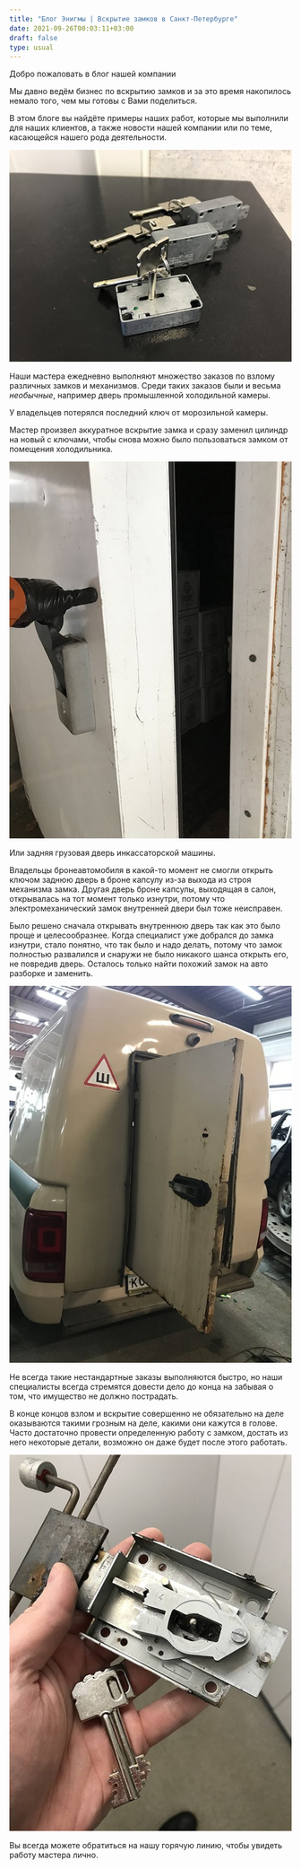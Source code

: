 ```yaml
---
title: "Блог Энигмы | Вскрытие замков в Санкт-Петербурге"
date: 2021-09-26T00:03:11+03:00
draft: false
type: usual
---
```


Добро пожаловать в блог нашей компании

Мы давно ведём бизнес по вскрытию замков и за это время накопилось немало того, чем мы готовы с Вами поделиться.

В этом блоге вы найдёте примеры наших работ, которые мы выполнили для наших клиентов, а также новости нашей компании или по теме, касающейся нашего рода деятельности. 

![ключи и замок](blog_index_1.jpg)


Наши мастера ежедневно выполняют множество заказов по взлому различных замков и механизмов. Среди таких заказов были и весьма _необычные_, например дверь промышленной холодильной камеры.

У владельцев потерялся последний ключ от морозильной камеры.

Мастер произвел аккуратное вскрытие замка и сразу заменил цилиндр на новый с ключами, чтобы снова можно было пользоваться замком от помещения холодильника.

![вскрытие холодильника](blog_index_2.jpg)

Или задняя грузовая дверь инкассаторской машины.

Владельцы бронеавтомобиля в какой-то момент не смогли открыть ключом заднюю дверь в броне капсулу из-за выхода из строя механизма замка. Другая дверь броне капсулы, выходящая в салон, открывалась на тот момент только изнутри, потому что электромеханический замок внутренней двери был тоже неисправен.

Было решено сначала открывать внутреннюю дверь так как это было проще и целесообразнее. Когда специалист уже добрался до замка изнутри, стало понятно, что так было и надо делать, потому что замок полностью развалился и снаружи не было никакого шанса открыть его, не повредив дверь. Осталось только найти похожий замок на авто разборке и заменить.

![вскртыие задней двери](blog_index_3.jpg)

Не всегда такие нестандартные заказы выполняются быстро, но наши специалисты всегда стремятся довести дело до конца на забывая о том, что имущество не должно пострадать.

В конце концов взлом и вскрытие совершенно не обязательно на деле оказываются такими грозным на деле, какими они кажутся в голове. Часто достаточно провести определенную работу с замком, достать из него некоторые детали, возможно он даже будет после этого работать.

![замок в разборе](blog_index_4.jpg)

Вы всегда можете обратиться на нашу горячую линию, чтобы увидеть работу мастера лично.